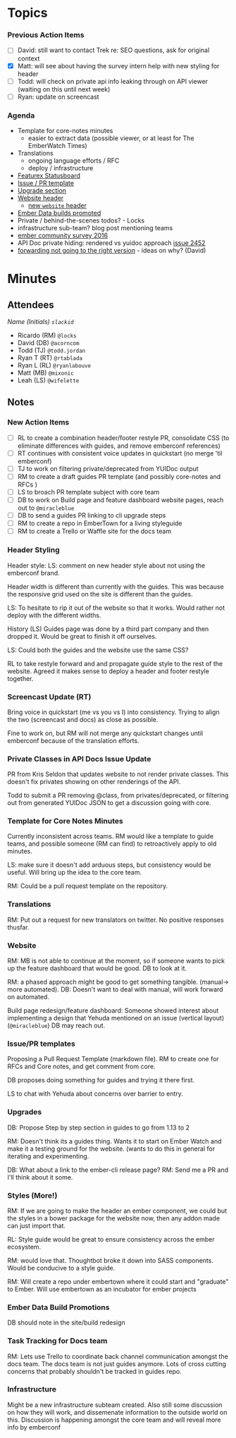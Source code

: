 # Topics

### Previous Action Items
  - [ ] David: still want to contact Trek re: SEO questions, ask for original context
  - [x] Matt: will see about having the survey intern help with new styling for header 
  - [ ] Todd: will check on private api info leaking through on API viewer (waiting on this until next week)
  - [ ] Ryan: update on screencast

### Agenda
- Template for core-notes minutes
  - easier to extract data (possible viewer, or at least for The EmberWatch Times)
- Translations
  - ongoing language efforts / RFC
  - deploy / infrastructure
- [Featurex Statusboard](https://github.com/emberjs/website/pull/2393)
- [Issue / PR template](https://github.com/emberjs/guides/issues/1273)
- [Upgrade section](https://github.com/emberjs/website/issues/2355#issuecomment-170077858)
- [Website header](https://github.com/emberjs/website/pull/2477)
  - [new `website` header](https://github.com/emberjs/website/pull/2477)
- [Ember Data builds promoted](https://github.com/emberjs/website/pull/2312)
- Private / behind-the-scenes todos? - Locks
- infrastructure sub-team? blog post mentioning teams
- [ember community survey 2016](https://github.com/emberjs/website/pull/2484)
- API Doc private hiding: rendered vs yuidoc approach [issue 2452](https://github.com/emberjs/website/issues/2452)
- [forwarding not going to the right version](https://github.com/emberjs/guides/issues/1302) - ideas on why? (David)

# Minutes

## Attendees

_Name (Initials) `slackid`_

- Ricardo (RM) `@locks`
- David (DB) `@acorncom`
- Todd (TJ) `@todd.jordan`
- Ryan T (RT) `@rtablada`
- Ryan L (RL) `@ryanlabouve`
- Matt (MB) `@mixonic`
- Leah (LS) `@wifelette`

## Notes

### New Action Items

- [ ] RL to create a combination header/footer restyle PR, consolidate CSS (to eliminate differences with guides, and remove emberconf references)
- [ ] RT continues with consistent voice updates in quickstart (no merge 'til emberconf)
- [ ] TJ to work on filtering private/deprecated from YUIDoc output
- [ ] RM to create a draft guides PR template (and possibly core-notes and RFCs )
- [ ] LS to broach PR template subject with core team
- [ ] DB to work on Build page and feature dashboard website pages, reach out to `@miracleblue`
- [ ] DB to send a guides PR linking to cli upgrade steps
- [ ] RM to create a repo in EmberTown for a living styleguide
- [ ] RM to create a Trello or Waffle site for the docs team

### Header Styling

Header style:  LS: comment on new header style about not using the emberconf brand.

Header width is different than currently with the guides.  This was because the responsive grid used on the site is different than the guides.

LS: To hesitate to rip it out of the website so that it works. Would rather not deploy with the different widths.

History (LS)  Guides page was done by a third part company and then dropped it.  Would be great to finish it off ourselves. 

LS: Could both the guides and the website use the same CSS?  

RL to take restyle forward and and propagate guide style to the rest of the website.  Agreed it makes sense to deploy a header and footer restyle together.

### Screencast Update (RT)

Bring voice in quickstart (me vs you vs I) into consistency.  Trying to align the two (screencast and docs) as close as possible.

Fine to work on, but RM will not merge any quickstart changes until emberconf because of the translation efforts.

### Private Classes in API Docs Issue Update

PR from Kris Seldon that updates website to not render private classes.  This doesn't fix privates showing on other renderings of the API.  

Todd to submit a PR removing @class, from privates/deprecated, or filtering out from generated YUIDoc JSON to get a discussion going with core.

### Template for Core Notes Minutes

Currently inconsistent across teams. RM would like a template to guide teams, and possible someone (RM can find) to retroactively apply to old minutes.

LS: make sure it doesn't add arduous steps, but consistency would be useful.  Will bring up the idea to the core team.  

RM: Could be a pull request template on the repository.

### Translations

RM: Put out a request for new translators on twitter.  No positive responses thusfar.

### Website

RM: MB is not able to continue at the moment, so if someone wants to pick up the feature dashboard that would be good.  DB to look at it.

RM: a phased approach might be good to get something tangible.  (manual-> more automated).
DB: Doesn't want to deal with manual, will work forward on automated.

Build page redesign/feature dashboard: Someone showed interest about implementing a design that Yehuda mentioned on an issue (vertical layout) (`@miracleblue`)  DB may reach out.

### Issue/PR templates

Proposing a Pull Request Template (markdown file).  RM to create one for RFCs and Core notes, and get comment from core.

DB proposes doing something for guides and trying it there first.

LS to chat with Yehuda about concerns over barrier to entry.

### Upgrades

DB: Propose Step by step section in guides to go from 1.13 to 2

RM: Doesn't think its a guides thing.  Wants it to start on Ember Watch and make it a testing ground for the website.  (wants to do this in general for iterating and experimenting.

DB: What about a link to the ember-cli release page? RM: Send me a PR and I'll think about it some.

### Styles (More!)

RM: If we are going to make the header an ember component, we could but the styles in a bower package for the website now, then any addon made can just import that.

RL: Style guide would be great to ensure consistency across the ember ecosystem.

RM: would love that.  Thoughtbot broke it down into SASS components.  Would be conducive to a style guide.

RM: Will create a repo under embertown where it could start and "graduate" to Ember.  Will use embertown as an incubator for ember projects

### Ember Data Build Promotions

DB should note in the site/build redesign

### Task Tracking for Docs team

RM: Lets use Trello to coordinate back channel communication amongst the docs team.  The docs team is not just guides anymore.  Lots of cross cutting concerns that probably shouldn't be tracked in guides repo.

### Infrastructure

Might be a new infrastructure subteam created.   Also still some discussion on how they will work, and dissemenate information to the outside world on this.  Discussion is happening amongst the core team and will reveal more info by emberconf





